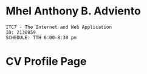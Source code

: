 # Mhel Anthony B. Adviento
    ITC7 - The Internet and Web Application
    ID: 2130859
    SCHEDULE: TTH 6:00-8:30 pm
    
# CV Profile Page
